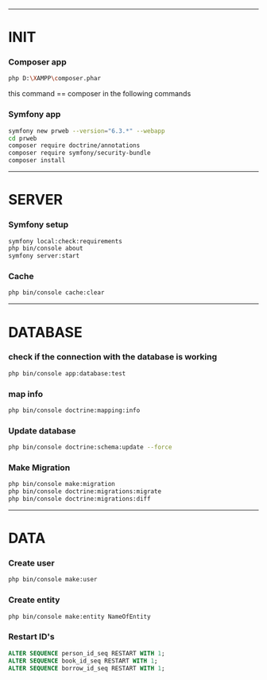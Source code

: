 ------------------------------------------------
# INIT

### Composer app
```bash
php D:\XAMPP\composer.phar
```
this command == composer in the following commands

### Symfony app
```bash
symfony new prweb --version="6.3.*" --webapp
cd prweb
composer require doctrine/annotations
composer require symfony/security-bundle 
composer install
```

------------------------------------------------
# SERVER

### Symfony setup
```bash
symfony local:check:requirements
php bin/console about
symfony server:start
```

### Cache
```bash
php bin/console cache:clear
```

------------------------------------------------
# DATABASE

### check if the connection with the database is working
```bash
php bin/console app:database:test
```

### map info
```bash
php bin/console doctrine:mapping:info
```

### Update database
```bash
php bin/console doctrine:schema:update --force
```

### Make Migration
```bash
php bin/console make:migration
php bin/console doctrine:migrations:migrate
php bin/console doctrine:migrations:diff
```

------------------------------------------------
# DATA

### Create user
```bash
php bin/console make:user
```

### Create entity
```bash
php bin/console make:entity NameOfEntity
```

### Restart ID's
```SQL
ALTER SEQUENCE person_id_seq RESTART WITH 1;
ALTER SEQUENCE book_id_seq RESTART WITH 1;
ALTER SEQUENCE borrow_id_seq RESTART WITH 1;
```